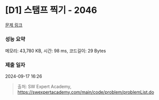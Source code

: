 # [D1] 스탬프 찍기 - 2046 

[문제 링크](https://swexpertacademy.com/main/code/problem/problemDetail.do?contestProbId=AV5QKdT6AyYDFAUq) 

### 성능 요약

메모리: 43,780 KB, 시간: 98 ms, 코드길이: 29 Bytes

### 제출 일자

2024-09-17 16:26



> 출처: SW Expert Academy, https://swexpertacademy.com/main/code/problem/problemList.do